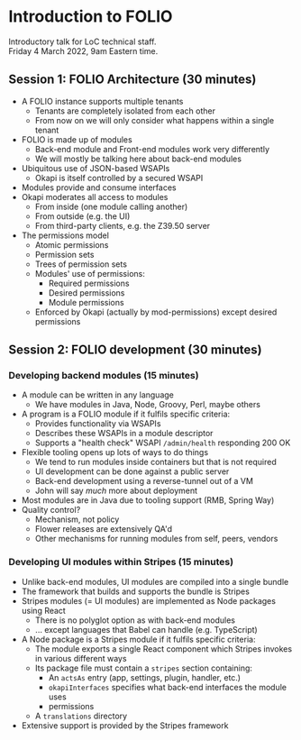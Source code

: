 # Introduction to FOLIO

Introductory talk for LoC technical staff.  
Friday 4 March 2022, 9am Eastern time.



## Session 1: FOLIO Architecture (30 minutes)

* A FOLIO instance supports multiple tenants
  * Tenants are completely isolated from each other
  * From now on we will only consider what happens within a single tenant
* FOLIO is made up of modules
  * Back-end module and Front-end modules work very differently
  * We will mostly be talking here about back-end modules
* Ubiquitous use of JSON-based WSAPIs
  * Okapi is itself controlled by a secured WSAPI
* Modules provide and consume interfaces
* Okapi moderates all access to modules
  * From inside (one module calling another)
  * From outside (e.g. the UI)
  * From third-party clients, e.g. the Z39.50 server
* The permissions model
  * Atomic permissions
  * Permission sets
  * Trees of permission sets
  * Modules' use of permissions:
    * Required permissions
    * Desired permissions
    * Module permissions
  * Enforced by Okapi (actually by mod-permissions) except desired permissions



## Session 2: FOLIO development (30 minutes)


### Developing backend modules (15 minutes)

* A module can be written in any language
  * We have modules in Java, Node, Groovy, Perl, maybe others
* A program is a FOLIO module if it fulfils specific criteria:
  * Provides functionality via WSAPIs
  * Describes these WSAPIs in a module descriptor
  * Supports a "health check" WSAPI `/admin/health` responding 200 OK
* Flexible tooling opens up lots of ways to do things
  * We tend to run modules inside containers but that is not required
  * UI development can be done against a public server
  * Back-end development using a reverse-tunnel out of a VM
  * John will say _much_ more about deployment
* Most modules are in Java due to tooling support (RMB, Spring Way)
* Quality control?
  * Mechanism, not policy
  * Flower releases are extensively QA'd
  * Other mechanisms for running modules from self, peers, vendors


### Developing UI modules within Stripes (15 minutes)

* Unlike back-end modules, UI modules are compiled into a single bundle
* The framework that builds and supports the bundle is Stripes
* Stripes modules (= UI modules) are implemented as Node packages using React
  * There is no polyglot option as with back-end modules
  * ... except languages that Babel can handle (e.g. TypeScript)
* A Node package is a Stripes module if it fulfils specific criteria:
  * The module exports a single React component which Stripes invokes in various different ways
  * Its package file must contain a `stripes` section containing:
    * An `actsAs` entry (app, settings, plugin, handler, etc.)
    * `okapiInterfaces` specifies what back-end interfaces the module uses
    * permissions
  * A `translations` directory
* Extensive support is provided by the Stripes framework



